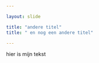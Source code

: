 ```yaml
---

layout: slide

title: "andere titel"
title: " en nog een andere titel"

---
```


hier is mijn tekst
